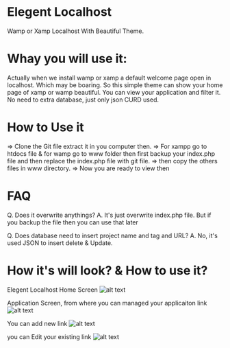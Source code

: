 # Elegent Localhost
Wamp or Xamp Localhost With Beautiful Theme.

# Whay you will use it:
Actually when we install wamp or xamp a default welcome page open in localhost. Which may be boaring. So this simple theme can show your home page of xamp or wamp beautiful. You can view your application and filter it. No need to extra database, just only json CURD used.

# How to Use it 
=> Clone the Git file extract it in you computer then.
=> For xampp go to htdocs file & for wamp go to www folder then first backup your index.php file and then replace the index.php file with git file.
=> then copy the others files in www directory.
=> Now you are ready to view then

# FAQ
Q. Does it overwrite anythings?
A. It's just overwrite index.php file. But if you backup the file then you can use that later

Q. Does database need to insert project name and tag and URL?
A. No, it's used JSON to insert delete & Update.

# How it's will look? & How to use it?

Elegent Localhost Home Screen
![alt text](http://incrypo.com/resource/opensource_work/elegant-localhost/1-localhost-home-screen.png)

Application Screen, from where you can managed your applicaiton link
![alt text](http://incrypo.com/resource/opensource_work/elegant-localhost/2-application-screen.png)

You can add new link
![alt text](http://incrypo.com/resource/opensource_work/elegant-localhost/3-add-new-site-rule-here.png)

you can Edit your existing link
![alt text](http://incrypo.com/resource/opensource_work/elegant-localhost/4-edit-application.png)
